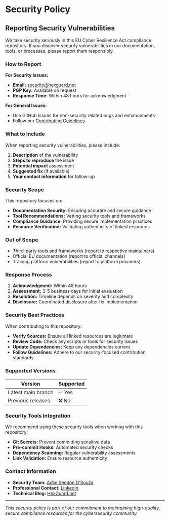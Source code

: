 # Security Policy

## Reporting Security Vulnerabilities

We take security seriously in this EU Cyber Resilience Act compliance repository. If you discover security vulnerabilities in our documentation, tools, or processes, please report them responsibly.

### How to Report

**For Security Issues:**
- **Email:** security@hexguard.net
- **PGP Key:** Available on request
- **Response Time:** Within 48 hours for acknowledgment

**For General Issues:**
- Use GitHub Issues for non-security related bugs and enhancements
- Follow our [Contributing Guidelines](CONTRIBUTING.md)

### What to Include

When reporting security vulnerabilities, please include:

1. **Description** of the vulnerability
2. **Steps to reproduce** the issue
3. **Potential impact** assessment
4. **Suggested fix** (if available)
5. **Your contact information** for follow-up

### Security Scope

This repository focuses on:

- **Documentation Security:** Ensuring accurate and secure guidance
- **Tool Recommendations:** Vetting security tools and frameworks
- **Compliance Guidance:** Providing secure implementation practices
- **Resource Verification:** Validating authenticity of linked resources

### Out of Scope

- Third-party tools and frameworks (report to respective maintainers)
- Official EU documentation (report to official channels)
- Training platform vulnerabilities (report to platform providers)

### Response Process

1. **Acknowledgment:** Within 48 hours
2. **Assessment:** 3-5 business days for initial evaluation
3. **Resolution:** Timeline depends on severity and complexity
4. **Disclosure:** Coordinated disclosure after fix implementation

### Security Best Practices

When contributing to this repository:

- **Verify Sources:** Ensure all linked resources are legitimate
- **Review Code:** Check any scripts or tools for security issues
- **Update Dependencies:** Keep any dependencies current
- **Follow Guidelines:** Adhere to our security-focused contribution standards

### Supported Versions

| Version | Supported |
|---------|-----------|
| Latest main branch | ✅ Yes |
| Previous releases | ❌ No |

### Security Tools Integration

We recommend using these security tools when working with this repository:

- **Git Secrets:** Prevent committing sensitive data
- **Pre-commit Hooks:** Automated security checks
- **Dependency Scanning:** Regular vulnerability assessments
- **Link Validation:** Ensure resource authenticity

### Contact Information

- **Security Team:** [Adlin Seedon D'Souza](https://github.com/seedon198)
- **Professional Contact:** [LinkedIn](https://www.linkedin.com/in/seedon)
- **Technical Blog:** [HexGuard.net](https://hexguard.net)

---

*This security policy is part of our commitment to maintaining high-quality, secure compliance resources for the cybersecurity community.*

